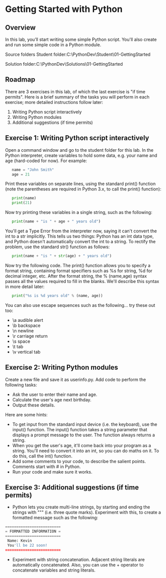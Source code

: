 # Getting Started with Python
 
## Overview
In this lab, you’ll start writing some simple Python script. You'll also create and run some simple code in a Python module.

 
Source folders
Student folder​:​C:\PythonDev\Student\01-GettingStarted

Solution folder:​C:\PythonDev\Solutions\01-GettingStarted

 
## Roadmap
There are 3 exercises in this lab, of which the last exercise is "if time permits". Here is a brief summary of the tasks you will perform in each exercise; more detailed instructions follow later:
1. Writing Python script interactively
2. Writing Python modules
3. Additional suggestions (if time permits)

## Exercise 1:  Writing Python script interactively
Open a command window and go to the student folder for this lab. In the Python interpreter, create variables to hold some data, e.g. your name and age (hard-coded for now). For example:
 
```python
   name = "John Smith"
   age = 21
```

 
Print these variables on separate lines, using the standard print() function (note the parentheses are required in Python 3.x, to call the print() function):
 
```python
   print(name)
   print(21)
```

 
Now try printing these variables in a single string, such as the following:
 
```python
   print(name + "is " + age + " years old")

```
 
You'll get a Type Error from the interpreter now, saying it can't convert the int to a str implicitly. This tells us two things: Python has an int data type, and Python doesn't automatically convert the int to a string. To rectify the problem, use the standard str() function as follows:
 
```python
   print(name + "is " + str(age) + " years old")
```
 
Now try the following code. The print() function allows you to specify a format string, containing format specifiers such as %s for string, %d for decimal integer, etc. After the format string, the % (name,age) syntax passes all the values required to fill in the blanks. We'll describe this syntax in more detail later:
 
```python
   print("%s is %d years old" % (name, age))
```
 
You can also use escape sequences such as the following… try these out too:
 
- \a audible alert
- \b backspace
- \n newline
- \r carriage return
- \s space
- \t tab
- \v vertical tab
 

## Exercise 2:  Writing Python modules
Create a new file and save it as userinfo.py. Add code to perform the following tasks:
- Ask the user to enter their name and age.
- Calculate the user's age next birthday.
- Output these details.

Here are some hints:
- To get input from the standard input device (i.e. the keyboard), use the input() function. The input() function takes a string parameter that displays a prompt message to the user. The function always returns a string.
- When you get the user's age, it'll come back into your program as a string. You'll need to convert it into an int, so you can do maths on it. To do this, call the int() function.
- Add some comments to your code, to describe the salient points. Comments start with # in Python.
- Run your code and make sure it works.
 
 
## Exercise 3: Additional suggestions (if time permits)
- Python lets you create multi-line strings, by starting and ending the strings with """ (i.e. three quote marks). Experiment with this, to create a formatted message such as the following:

```python
=========================
= FORMATTED INFORMATION =
=========================
 Name: Kevin
 You'll be 22 soon!
=========================
```

- Experiment with string concatenation. Adjacent string literals are automatically concatenated. Also, you can use the + operator to concatenate variables and string literals.
 